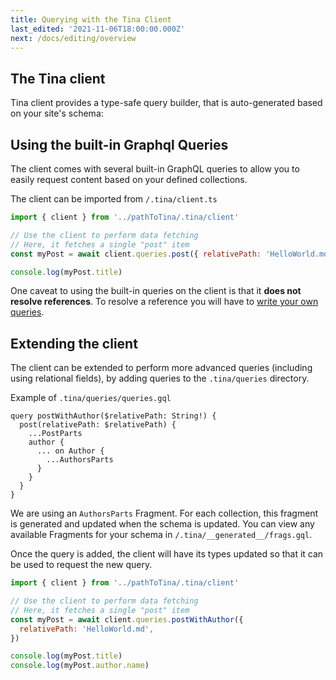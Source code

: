 ```yaml
---
title: Querying with the Tina Client
last_edited: '2021-11-06T18:00:00.000Z'
next: /docs/editing/overview
---
```


## The Tina client

Tina client provides a type-safe query builder, that is auto-generated based on your site's schema:

## Using the built-in Graphql Queries

The client comes with several built-in GraphQL queries to allow you to easily request content based on your defined collections.

The client can be imported from `/.tina/client.ts`

```js
import { client } from '../pathToTina/.tina/client'

// Use the client to perform data fetching
// Here, it fetches a single "post" item
const myPost = await client.queries.post({ relativePath: 'HelloWorld.md' })

console.log(myPost.title)
```

One caveat to using the built-in queries on the client is that it **does not resolve references**. To resolve a reference you will have to [write your own queries](#extending-the-client).

## Extending the client

The client can be extended to perform more advanced queries (including using relational fields), by adding queries to the `.tina/queries` directory.

Example of `.tina/queries/queries.gql`

```gql
query postWithAuthor($relativePath: String!) {
  post(relativePath: $relativePath) {
    ...PostParts
    author {
      ... on Author {
        ...AuthorsParts
      }
    }
  }
}
```

We are using an `AuthorsParts` Fragment. For each collection, this fragment is generated and updated when the schema is updated. You can view any available Fragments for your schema in `/.tina/__generated__/frags.gql`.

Once the query is added, the client will have its types updated so that it can be used to request the new query.

```js
import { client } from '../pathToTina/.tina/client'

// Use the client to perform data fetching
// Here, it fetches a single "post" item
const myPost = await client.queries.postWithAuthor({
  relativePath: 'HelloWorld.md',
})

console.log(myPost.title)
console.log(myPost.author.name)
```
